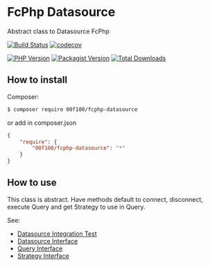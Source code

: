 # FcPhp Datasource

Abstract class to Datasource FcPhp

[![Build Status](https://travis-ci.org/00F100/fcphp-datasource.svg?branch=master)](https://travis-ci.org/00F100/fcphp-datasource) [![codecov](https://codecov.io/gh/00F100/fcphp-datasource/branch/master/graph/badge.svg)](https://codecov.io/gh/00F100/fcphp-datasource)

[![PHP Version](https://img.shields.io/packagist/php-v/00f100/fcphp-datasource.svg)](https://packagist.org/packages/00F100/fcphp-datasource) [![Packagist Version](https://img.shields.io/packagist/v/00f100/fcphp-datasource.svg)](https://packagist.org/packages/00F100/fcphp-datasource) [![Total Downloads](https://poser.pugx.org/00F100/fcphp-datasource/downloads)](https://packagist.org/packages/00F100/fcphp-datasource)

## How to install

Composer:
```sh
$ composer require 00f100/fcphp-datasource
```

or add in composer.json
```json
{
    "require": {
        "00f100/fcphp-datasource": "*"
    }
}
```

## How to use

This class is abstract. Have methods default to connect, disconnect, execute Query and get Strategy to use in Query.

See:

- [Datasource Integration Test](tests/Integration/DatasourceIntegrationTest.php)
- [Datasource Interface](src/Interfaces/IDatasource.php)
- [Query Interface](src/Interfaces/IQuery.php)
- [Strategy Interface](src/Interfaces/IStrategy.php)
